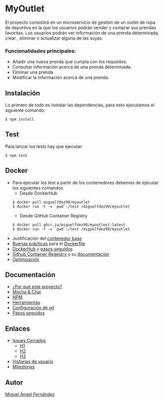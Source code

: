 # MyOutlet
El proyecto consistirá en un microservicio de gestión de un outlet de ropa de deportiva en la que los usuarios podrán vender y comprar sus prendas favoritas.
Los usuarios podrán ver información de una prenda determinada, crear , eliminar o actualizar alguna de las suyas.

### Funcionalidades principales:
  - Añadir una nueva prenda que cumpla con los requisitos.
  - Consultar información acerca de una prenda determinada.
  - Eliminar una prenda.
  - Modificar la información acerca de una prenda.

## Instalación
Lo primero de todo es instalar las dependencias, para esto ejecutamos el siguiente comando:
~~~
$ npm install
~~~

## Test
Para lanzar los tests hay que ejecutar:
~~~
$ npm test
~~~

## Docker
- Para ejecutar los test a partir de los contenedores debemos de ejecutar los siguientes comandos.
  - Desde DockerHub
  ~~~
  $ docker pull miguelfdez99/myoutlet
  $ docker run -t -v `pwd`:/test /miguelfdez99/myoutlet
  ~~~
  - Desde GitHub Container Registry
  ~~~
  $ docker pull ghcr.io/miguelfdez99/myoutlest:latest
  $ docker run -t -v `pwd`:/test /miguelfdez99/myoutlet
  ~~~
- Justificación del [contenedor base](https://miguelfdez99.github.io/MyOutlet/baseContainer)
- [Buenas prácticas](https://miguelfdez99.github.io/MyOutlet/dockerfile) para el [Dockerfile](https://github.com/miguelfdez99/MyOutlet/blob/master/Dockerfile)
- [DockerHub](https://hub.docker.com/r/miguelfdez99/myoutlet) y [pasos seguidos](https://miguelfdez99.github.io/MyOutlet/dockerhub)
- [Github Container Regestry](https://github.com/users/miguelfdez99/packages/container/package/myoutlet) y su [documentación](https://miguelfdez99.github.io/MyOutlet/ghcr)
- [Optimización](https://miguelfdez99.github.io/MyOutlet/opt)


## Documentación
- [¿Por qué este proyecto?](https://miguelfdez99.github.io/MyOutlet/info)
- [Mocha & Chai](https://miguelfdez99.github.io/MyOutlet/mocha_chai)
- [NPM](https://miguelfdez99.github.io/MyOutlet/tools)
- [Herramientas](https://miguelfdez99.github.io/MyOutlet/tools)
- [Configuración de git](https://github.com/miguelfdez99/MyOutlet/blob/master/docs/config.md)
- [Pasos seguidos](https://miguelfdez99.github.io/MyOutlet/pasos)

## Enlaces

- [Issues Cerrados](https://github.com/miguelfdez99/MyOutlet/issues?q=is%3Aissue+is%3Aclosed)
  - [H1](https://github.com/miguelfdez99/MyOutlet/milestone/1?closed=1)
  - [H2](https://github.com/miguelfdez99/MyOutlet/milestone/2?closed=1)
  - [H3](https://github.com/miguelfdez99/MyOutlet/milestone/3?closed=1)
- [Historias de usuario](https://github.com/miguelfdez99/MyOutlet/issues?q=is%3Aopen+is%3Aissue+label%3Auser-stories)
- [Milestones](https://github.com/miguelfdez99/MyOutlet/milestones)

## Autor

[Miguel Ángel Fernández](https://github.com/miguelfdez99)

